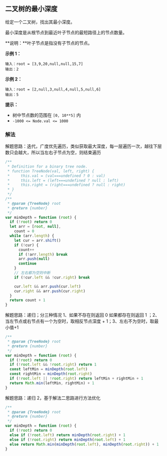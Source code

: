 ## 二叉树的最小深度

给定一个二叉树，找出其最小深度。

最小深度是从根节点到最近叶子节点的最短路径上的节点数量。

**说明：**叶子节点是指没有子节点的节点。

**示例 1：**

```
输入：root = [3,9,20,null,null,15,7]
输出：2

```

**示例 2：**

```
输入：root = [2,null,3,null,4,null,5,null,6]
输出：5

```

**提示：**

- 树中节点数的范围在 `[0, 10**5]` 内
- `-1000 <= Node.val <= 1000`

### 解法

解题思路：迭代，广度优先遍历，类似获取最大深度，每一层遍历一次，越往下层数只会越大，所以当左右子节点为空，则结束遍历

```js
/**
 * Definition for a binary tree node.
 * function TreeNode(val, left, right) {
 *     this.val = (val===undefined ? 0 : val)
 *     this.left = (left===undefined ? null : left)
 *     this.right = (right===undefined ? null : right)
 * }
 */
/**
 * @param {TreeNode} root
 * @return {number}
 */
var minDepth = function (root) {
  if (!root) return 0
  let arr = [root, null],
    count = 0
  while (arr.length) {
    let cur = arr.shift()
    if (!cur) {
      count++
      if (!arr.length) break
      arr.push(null)
      continue
    }
    // 左右都为空则中断
    if (!cur.left && !cur.right) break

    cur.left && arr.push(cur.left)
    cur.right && arr.push(cur.right)
  }
  return count + 1
}
```

解题思路：递归；分三种情况 1、如果不存在则返回 0 如果都存在则返回 1 ；2、当左节点或右节点有一个为空时，取相反节点深度 + 1；3、左右不为空时，取最小值+1

```js
/**
 * @param {TreeNode} root
 * @return {number}
 */
var minDepth = function (root) {
  if (!root) return 0
  if (!root.left && !root.right) return 1
  const leftMin = minDepth(root.left)
  const rightMin = minDepth(root.right)
  if (!root.left || !root.right) return leftMin + rightMin + 1
  return Math.min(leftMin, rightMin) + 1
}
```

解题思路：递归 2，基于解法二思路进行方法优化

```js
/**
 * @param {TreeNode} root
 * @return {number}
 */
var minDepth = function (root) {
  if (!root) return 0
  else if (!root.left) return minDepth(root.right) + 1
  else if (!root.right) return minDepth(root.left) + 1
  else return Math.min(minDepth(root.left), minDepth(root.right)) + 1
}
```
